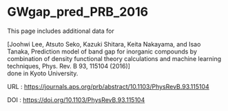 # GWgap_pred_PRB_2016

This page includes additional data for <br>

[Joohwi Lee, Atsuto Seko, Kazuki Shitara, Keita Nakayama, and Isao Tanaka, Prediction model of band gap for inorganic compounds by combination of density functional theory calculations and machine learning techniques, Phys. Rev. B 93, 115104 (2016)] <br>
done in Kyoto University.

URL : https://journals.aps.org/prb/abstract/10.1103/PhysRevB.93.115104

DOI : https://doi.org/10.1103/PhysRevB.93.115104

